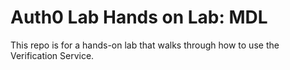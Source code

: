 # Auth0 Lab Hands on Lab: MDL

This repo is for a hands-on lab that walks through how to use the Verification Service.
